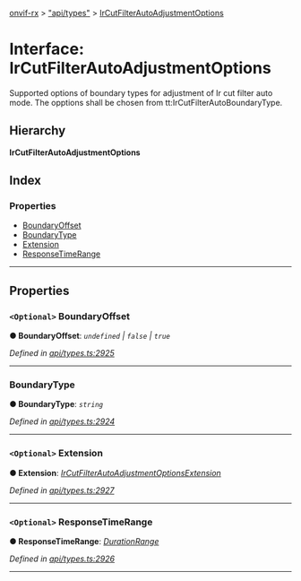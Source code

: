 [onvif-rx](../README.md) > ["api/types"](../modules/_api_types_.md) > [IrCutFilterAutoAdjustmentOptions](../interfaces/_api_types_.ircutfilterautoadjustmentoptions.md)

# Interface: IrCutFilterAutoAdjustmentOptions

Supported options of boundary types for adjustment of Ir cut filter auto mode. The opptions shall be chosen from tt:IrCutFilterAutoBoundaryType.

## Hierarchy

**IrCutFilterAutoAdjustmentOptions**

## Index

### Properties

* [BoundaryOffset](_api_types_.ircutfilterautoadjustmentoptions.md#boundaryoffset)
* [BoundaryType](_api_types_.ircutfilterautoadjustmentoptions.md#boundarytype)
* [Extension](_api_types_.ircutfilterautoadjustmentoptions.md#extension)
* [ResponseTimeRange](_api_types_.ircutfilterautoadjustmentoptions.md#responsetimerange)

---

## Properties

<a id="boundaryoffset"></a>

### `<Optional>` BoundaryOffset

**● BoundaryOffset**: *`undefined` \| `false` \| `true`*

*Defined in [api/types.ts:2925](https://github.com/patrickmichalina/onvif-rx/blob/034e4d6/src/api/types.ts#L2925)*

___
<a id="boundarytype"></a>

###  BoundaryType

**● BoundaryType**: *`string`*

*Defined in [api/types.ts:2924](https://github.com/patrickmichalina/onvif-rx/blob/034e4d6/src/api/types.ts#L2924)*

___
<a id="extension"></a>

### `<Optional>` Extension

**● Extension**: *[IrCutFilterAutoAdjustmentOptionsExtension](_api_types_.ircutfilterautoadjustmentoptionsextension.md)*

*Defined in [api/types.ts:2927](https://github.com/patrickmichalina/onvif-rx/blob/034e4d6/src/api/types.ts#L2927)*

___
<a id="responsetimerange"></a>

### `<Optional>` ResponseTimeRange

**● ResponseTimeRange**: *[DurationRange](_api_types_.durationrange.md)*

*Defined in [api/types.ts:2926](https://github.com/patrickmichalina/onvif-rx/blob/034e4d6/src/api/types.ts#L2926)*

___

